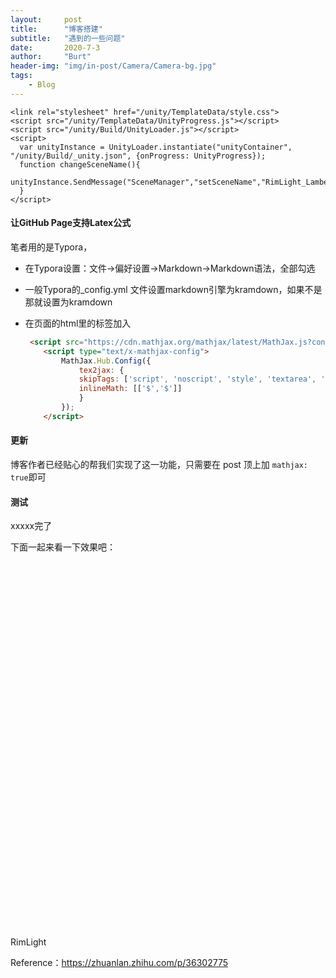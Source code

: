 ```yaml
---
layout:     post
title:      "博客搭建"
subtitle:   "遇到的一些问题"
date:       2020-7-3
author:     "Burt"
header-img: "img/in-post/Camera/Camera-bg.jpg"
tags:
    - Blog
---
```


    <link rel="stylesheet" href="/unity/TemplateData/style.css">
    <script src="/unity/TemplateData/UnityProgress.js"></script>
    <script src="/unity/Build/UnityLoader.js"></script>
    <script>
      var unityInstance = UnityLoader.instantiate("unityContainer", "/unity/Build/_unity.json", {onProgress: UnityProgress});
      function changeSceneName(){
         unityInstance.SendMessage("SceneManager","setSceneName","RimLight_Lambert");
      }
    </script>








#### 让GitHub Page支持Latex公式

笔者用的是Typora，

- 在Typora设置：文件→偏好设置→Markdown→Markdown语法，全部勾选

- 一般Typora的_config.yml 文件设置markdown引擎为kramdown，如果不是那就设置为kramdown

- 在页面的html里的<head>标签加入

  ```html
   <script src="https://cdn.mathjax.org/mathjax/latest/MathJax.js?config=TeX-AMS-MML_HTMLorMML" type="text/javascript"></script>
      <script type="text/x-mathjax-config">
          MathJax.Hub.Config({
              tex2jax: {
              skipTags: ['script', 'noscript', 'style', 'textarea', 'pre'],
              inlineMath: [['$','$']]
              }
          });
      </script>
  ```



#### 更新

博客作者已经贴心的帮我们实现了这一功能，只需要在 post 顶上加 `mathjax: true`即可



#### 测试

xxxxx完了

下面一起来看一下效果吧：


<div class="webgl-content">
      <div id="unityContainer" style="width: 960px; height: 600px"></div>
      <div class="footer">
        <div class="webgl-logo"></div>
        <div class="fullscreen" onclick="unityInstance.SetFullscreen(1)"></div>
        <div class="title">RimLight</div>
      </div>
</div>






Reference：https://zhuanlan.zhihu.com/p/36302775
